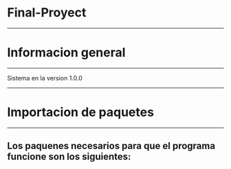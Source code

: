 # Final-Proyect

------------------

# Informacion general

------------------

Sistema en la version 1.0.0

-----------------

# Importacion de paquetes

-----------------

Los paquenes necesarios para que el programa funcione son los siguientes:
- 
